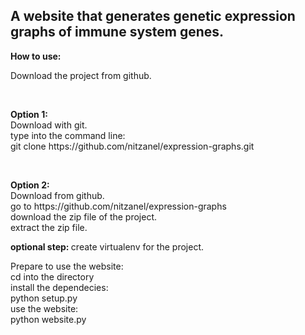 <h2>A website that generates genetic expression graphs of immune system genes.</h2>

<b>How to use:</b>
<p>
Download the project from github.
</p>
<br>
<p>
<b>Option 1: </b>
<br>
	Download with git.<br>
	type into the command line:<br>
	git clone  https://github.com/nitzanel/expression-graphs.git
</p>
<br>
<p>
<b> Option 2: </b> <br>
	Download from github. <br>
	go to https://github.com/nitzanel/expression-graphs <br>
	download the zip file of the project. <br>
	extract the zip file. <br>
</p>
<p>
<b> optional step: </b>
	create virtualenv for the project.
</p>
<p>
Prepare to use the website:<br>
	cd into the directory <br>
	install the dependecies: <br>
		python setup.py <br>
	use the website: <br>
		python website.py <br>

</p>
